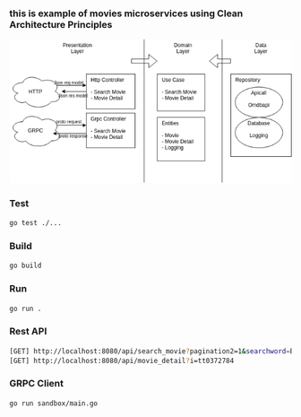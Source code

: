 ### this is example of movies microservices using Clean Architecture Principles

![alt text](https://github.com/ariefrpm/movies/raw/master/movies-diagram.png)


### Test

```bash
go test ./...
```

### Build

```bash
go build
```

### Run

```bash
go run .
```

### Rest API 
```bash
[GET] http://localhost:8080/api/search_movie?pagination2=1&searchword=Batman
[GET] http://localhost:8080/api/movie_detail?i=tt0372784
```

### GRPC Client
```bash
go run sandbox/main.go
```
